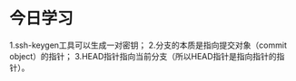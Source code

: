 今日学习
========

1.ssh-keygen工具可以生成一对密钥；
2.分支的本质是指向提交对象（commit object）的指针；
3.HEAD指针指向当前分支（所以HEAD指针是指向指针的指针）。
